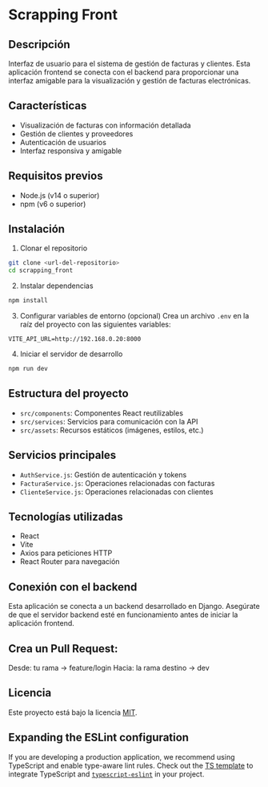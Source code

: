 # Scrapping Front

## Descripción
Interfaz de usuario para el sistema de gestión de facturas y clientes. Esta aplicación frontend se conecta con el backend para proporcionar una interfaz amigable para la visualización y gestión de facturas electrónicas.

## Características
- Visualización de facturas con información detallada
- Gestión de clientes y proveedores
- Autenticación de usuarios
- Interfaz responsiva y amigable

## Requisitos previos
- Node.js (v14 o superior)
- npm (v6 o superior)

## Instalación

1. Clonar el repositorio
```bash
git clone <url-del-repositorio>
cd scrapping_front
```

2. Instalar dependencias
```bash
npm install
```

3. Configurar variables de entorno (opcional)
Crea un archivo `.env` en la raíz del proyecto con las siguientes variables:
```
VITE_API_URL=http://192.168.0.20:8000
```

4. Iniciar el servidor de desarrollo
```bash
npm run dev
```

## Estructura del proyecto
- `src/components`: Componentes React reutilizables
- `src/services`: Servicios para comunicación con la API
- `src/assets`: Recursos estáticos (imágenes, estilos, etc.)

## Servicios principales
- `AuthService.js`: Gestión de autenticación y tokens
- `FacturaService.js`: Operaciones relacionadas con facturas
- `ClienteService.js`: Operaciones relacionadas con clientes

## Tecnologías utilizadas
- React
- Vite
- Axios para peticiones HTTP
- React Router para navegación

## Conexión con el backend
Esta aplicación se conecta a un backend desarrollado en Django. Asegúrate de que el servidor backend esté en funcionamiento antes de iniciar la aplicación frontend.

## Crea un Pull Request:
Desde: tu rama -> feature/login
Hacia: la rama destino -> dev

## Licencia
Este proyecto está bajo la licencia [MIT](https://opensource.org/licenses/MIT).

## Expanding the ESLint configuration

If you are developing a production application, we recommend using TypeScript and enable type-aware lint rules. Check out the [TS template](https://github.com/vitejs/vite/tree/main/packages/create-vite/template-react-ts) to integrate TypeScript and [`typescript-eslint`](https://typescript-eslint.io) in your project.
